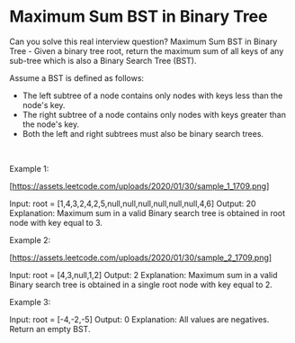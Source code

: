 # Maximum Sum BST in Binary Tree

Can you solve this real interview question? Maximum Sum BST in Binary Tree - Given a binary tree root, return the maximum sum of all keys of any sub-tree which is also a Binary Search Tree (BST).

Assume a BST is defined as follows:

 * The left subtree of a node contains only nodes with keys less than the node's key.
 * The right subtree of a node contains only nodes with keys greater than the node's key.
 * Both the left and right subtrees must also be binary search trees.

 

Example 1:

[https://assets.leetcode.com/uploads/2020/01/30/sample_1_1709.png]


Input: root = [1,4,3,2,4,2,5,null,null,null,null,null,null,4,6]
Output: 20
Explanation: Maximum sum in a valid Binary search tree is obtained in root node with key equal to 3.


Example 2:

[https://assets.leetcode.com/uploads/2020/01/30/sample_2_1709.png]


Input: root = [4,3,null,1,2]
Output: 2
Explanation: Maximum sum in a valid Binary search tree is obtained in a single root node with key equal to 2.


Example 3:


Input: root = [-4,-2,-5]
Output: 0
Explanation: All values are negatives. Return an empty BST.